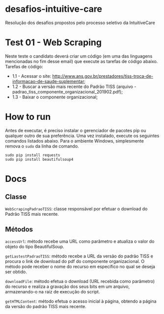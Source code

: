 # desafios-intuitive-care
Resolução dos desafios propostos pelo processo seletivo da IntuitiveCare

# Test 01 - Web Scraping

Neste teste o candidato deverá criar um código (em uma das linguagens mencionadas no fim desse email) que execute as tarefas de código abaixo.
Tarefas de código:
- 1.1 - Acessar o site: http://www.ans.gov.br/prestadores/tiss-troca-de-informacao-de-saude-suplementar;
- 1.2 - Buscar a versão mais recente do Padrão TISS (arquivo - padrao_tiss_componente_organizacional_201902.pdf);
- 1.3 - Baixar o componente organizacional;


# How to run

Antes de executar, é preciso instalar o gerenciador de pacotes pip ou qualquer outro de sua preferência. Uma vez instalado, execute os seguintes comandos listados abaixo. Para o ambiente Windows, simplesmente remova o ``` sudo ``` da linha de comando.

```
sudo pip install requests
sudo pip install beautifulsoup4
```

# Docs

## Classe
```WebScrapingPadraoTISS```: classe responsável por efetuar o download do Padrão TISS mais recente.

## Métodos

```accessUrl```: método recebe uma URL como parâmetro e atualiza o valor do objeto do tipo BeautifulSoup. 

```getLastestPadraoTISS```: método recebe a URL da versão do padrão TISS e procura o link de download do pdf do componente organizacional. O método pode receber o nome do recurso em específico no qual se deseja ser obtido.

```downloadFile```: método efetua o download (URL recebida como parâmetro) do recurso e realiza a gravação dos seus bits em um arquivo, armazenando-o na raiz de execução do script.

```getHTMLContent```: método efetua o acesso inicial à página, obtendo a página da versão do padrão TISS mais recente. 




